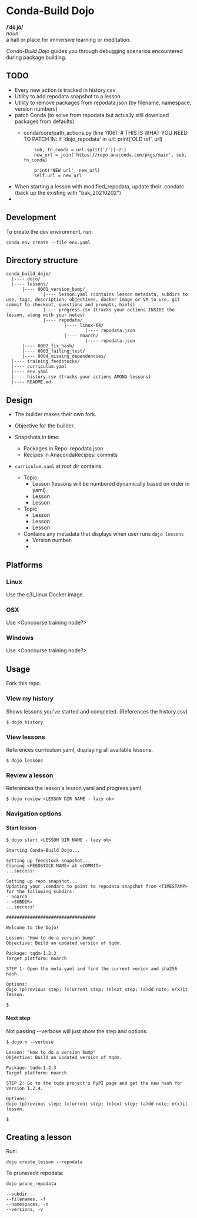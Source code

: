 # Conda-Build Dojo

**/ˈdōˌjō/**<br>
*noun*<br>
a hall or place for immersive learning or meditation.

*Conda-Build Dojo* guides you through debugging scenarios encountered during package building.

## TODO
- Every new action is tracked in history.csv
- Utility to add repodata snapshot to a lesson
- Utility to remove packages from repodata.json (by filename, namespace, version numbers)
- patch Conda (to solve from repodata but actually still download packages from defaults)
    - conda/core/path_actions.py (line 1106):
          # THIS IS WHAT YOU NEED TO PATCH IN:
          if 'dojo_repodata' in url:
              print('OLD url', url)

              sub, fn_conda = url.split('/')[-2:]
              new_url = join('https://repo.anaconda.com/pkgs/main', sub, fn_conda)

              print('NEW url', new_url)
              self.url = new_url
- When starting a lesson with modified_repodata, update their .condarc (back up the existing with "bak_20210202")
-


## Development

To create the dev environment, run:
```
conda env create --file env.yaml
```

## Directory structure
```
conda_build_dojo/
  |---- dojo/
  |---- lessons/
      |---- 0001_version_bump/
              |---- lesson.yaml (contains lesson metadata, subdirs to use, tags, description, objectives, docker image or VM to use, git commit to checkout, questions and prompts, hints)
              |---- progress.csv (tracks your actions INSIDE the lesson, along with your notes)
              |---- repodata/
                      |---- linux-64/
                              |---- repodata.json
                      |---- noarch/
                              |---- repodata.json
      |---- 0002_fix_hash/
      |---- 0003_failing_test/
      |---- 0004_missing_dependencies/
  |---- training_feedstocks/
  |---- curriculum.yaml
  |---- env.yaml
  |---- history.csv (tracks your actions AMONG lessons)
  |---- README.md
```

## Design

- The builder makes their own fork.

- Objective for the builder.

- Snapshots in time:
    - Packages in Repo: repodata.json
    - Recipes in AnacondaRecipes: commits

- `curriculum.yaml` at root dir contains:
    - Topic
        - Lesson (lessons will be numbered dynamically based on order in yaml)
        - Lesson
        - Lesson
    - Topic
        - Lesson
        - Lesson
        - Lesson
    - Contains any metadata that displays when user runs `dojo lessons`
        - Version number.
        - 


## Platforms

### Linux

Use the c3i_linux Docker image.

### OSX

Use <Concourse training node?>

### Windows

Use <Concourse training node?>


## Usage

Fork this repo.

### View my history
Shows lessons you've started and completed. (References the history.csv)
```
$ dojo history
```

### View lessons
References curriculum.yaml, displaying all available lessons.
```
$ dojo lessons
```

### Review a lesson
References the lesson's lesson.yaml and progress.yaml.
```
$ dojo review <LESSON DIR NAME - lazy ok>
```

### Navigation options

#### Start lesson
```
$ dojo start <LESSON DIR NAME - lazy ok>

Starting Conda-Build Dojo...

Setting up feedstock snapshot...
Cloning <FEEDSTOCK NAME> at <COMMIT>
...success!

Setting up repo snapshot...
Updating your .condarc to point to repodata snapshot from <TIMESTAMP> for the following subdirs:
- noarch
- <SUBDIR>
...success!

##################################

Welcome to the Dojo!

Lesson: "How to do a version bump"
Objective: Build an updated version of tqdm.

Package: tqdm-1.2.3
Target platform: noarch

STEP 1: Open the meta.yaml and find the current verion and sha256 hash.

Options: 
dojo (p)revious step; (c)urrent step; (n)ext step; (a)dd note; e(x)it lesson.

$
```

#### Next step
Not passing --verbose will just show the step and options.
```
$ dojo n --verbose

Lesson: "How to do a version bump"
Objective: Build an updated version of tqdm.

Package: tqdm-1.2.3
Target platform: noarch

STEP 2: Go to the tqdm project's PyPI page and get the new hash for version 1.2.4.

Options: 
dojo (p)revious step; (c)urrent step; (n)ext step; (a)dd note; e(x)it lesson.

$ 
```


## Creating a lesson

Run:
```
dojo create_lesson --repodata
```

To prune/edit repodata:
```
dojo prune_repodata

--subdir
--filenames, -f
--namespaces, -n
--versions, -v

```



